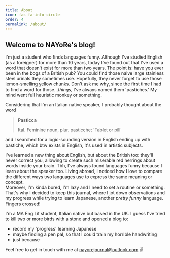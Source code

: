 ```yaml
---
title: About
icon: fas fa-info-circle
order: 4
permalink: /about/
---
```


## Welcome to NAYoRe's blog!

I'm just a student who finds languages funny. Although I've studied English (as a foreigner) for more than 10 years, today I've found out that I've used a word that doesn't exist for more than two years. The point is: have you ever been in the bogs of a British pub? You could find those naive large stainless steel urinals they sometimes use. Hopefully, they never forget to use those lemon-smelling yellow chunks. Don't ask me why, since the first time I had to find a word for those...*things*, I've always named them 'pastiches.' My mind went full heuristic monkey or something. 

Considering that I'm an Italian native speaker, I probably thought about the word   
>**Pasticca**
>
>Ital. Feminine noun, plur. pasticche; 'Tablet or pill'    

and I searched for a logic-sounding version in English ending up with pastiche, which btw exists in English, it's used in artistic subjects.

I've learned a new thing about English, but about the British too: they'll never correct you, allowing to create such miserable red herrings about words inside your brain. Tbh, I've always found languages funny because I learn about the speaker too. Living abroad, I noticed how I love to compare the different ways two languages use to express the same meaning or concept.   
Moreover, I'm kinda bored, I'm lazy and I need to set a routine or something. That's why I decided to keep this journal, where I jot down observations and my progress while trying to learn Japanese, another *pretty funny* language. Fingers crossed! 

I'm a MA Eng Lit student, Italian native but based in the UK. I guess I've tried to kill two or more birds with a stone and opened a blog to:
- record my 'progress' learning Japanese
- maybe finding a pen pal, so that I could train my horrible handwriting
- just because

Feel free to get in touch with me at <nayorejournal@outlook.com> :v: 
